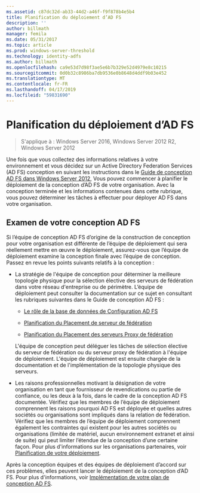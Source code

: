 ```yaml
---
ms.assetid: c87dc32d-ab33-44d2-a46f-f9f878b4e5b4
title: Planification du déploiement d’AD FS
description: ''
author: billmath
manager: femila
ms.date: 05/31/2017
ms.topic: article
ms.prod: windows-server-threshold
ms.technology: identity-adfs
ms.author: billmath
ms.openlocfilehash: ca9e53d7d98f3ae5e6b7b329e52d4979e8c10215
ms.sourcegitcommit: 0d0b32c8986ba7db9536e0b8648d4ddf9b03e452
ms.translationtype: MT
ms.contentlocale: fr-FR
ms.lasthandoff: 04/17/2019
ms.locfileid: "59831690"
---
```

# <a name="planning-to-deploy-ad-fs"></a>Planification du déploiement d’AD FS

>S'applique à : Windows Server 2016, Windows Server 2012 R2, Windows Server 2012


Une fois que vous collectez des informations relatives à votre environnement et vous décidez sur un Active Directory Federation Services \(AD FS\) conception en suivant les instructions dans le [Guide de conception AD FS dans Windows Server 2012](https://technet.microsoft.com/library/dd807036.aspx), Vous pouvez commencer à planifier le déploiement de la conception d’AD FS de votre organisation. Avec la conception terminée et les informations contenues dans cette rubrique, vous pouvez déterminer les tâches à effectuer pour déployer AD FS dans votre organisation.  
  
## <a name="reviewing-your-ad-fs-design"></a>Examen de votre conception AD FS  
Si l’équipe de conception AD FS d’origine de la construction de conception pour votre organisation est différente de l’équipe de déploiement qui sera réellement mettre en œuvre le déploiement, assurez-vous que l’équipe de déploiement examine la conception finale avec l’équipe de conception. Passez en revue les points suivants relatifs à la conception :  
  
-   La stratégie de l'équipe de conception pour déterminer la meilleure topologie physique pour la sélection élective des serveurs de fédération dans votre réseau d'entreprise ou de périmètre. L’équipe de déploiement peut consulter la documentation sur ce sujet en consultant les rubriques suivantes dans le Guide de conception AD FS :  
  
    -   [Le rôle de la base de données de Configuration AD FS](../../ad-fs/technical-reference/The-Role-of-the-AD-FS-Configuration-Database.md)  
  
    -   [Planification du Placement de serveur de fédération](https://technet.microsoft.com/library/dd807069.aspx)  
  
    -   [Planification du Placement des serveurs Proxy de fédération](https://technet.microsoft.com/library/dd807130.aspx)  
  
    L'équipe de conception peut déléguer les tâches de sélection élective du serveur de fédération ou du serveur proxy de fédération à l'équipe de déploiement. L'équipe de déploiement est ensuite chargée de la documentation et de l'implémentation de la topologie physique des serveurs.  
  
-   Les raisons professionnelles motivant la désignation de votre organisation en tant que fournisseur de revendications ou partie de confiance, ou les deux à la fois, dans le cadre de la conception AD FS documentée. Vérifiez que les membres de l’équipe de déploiement comprennent les raisons pourquoi AD FS est déployée et quelles autres sociétés ou organisations sont impliqués dans la relation de fédération. Vérifiez que les membres de l’équipe de déploiement comprennent également les contraintes qui existent pour les autres sociétés ou organisations \(limitée de matériel, aucun environnement extranet et ainsi de suite\) qui peut limiter l’étendue de la conception d’une certaine façon. Pour plus d'informations sur les organisations partenaires, voir [Planification de votre déploiement](https://technet.microsoft.com/library/dd807083.aspx).  
  
Après la conception équipes et des équipes de déploiement d’accord sur ces problèmes, elles peuvent lancer le déploiement de la conception d’AD FS. Pour plus d'informations, voir [Implémentation de votre plan de conception AD FS](Implementing-Your-AD-FS-Design-Plan.md).  

